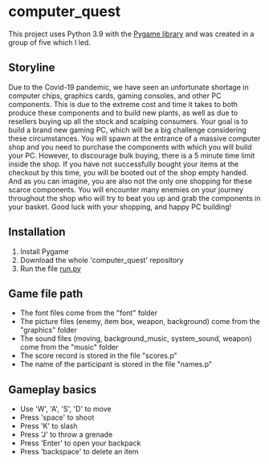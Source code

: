 # computer_quest

This project uses Python 3.9 with the [Pygame library](https://www.pygame.org) and was created in a group of five which I led.

## Storyline

Due to the Covid-19 pandemic, we have seen an unfortunate shortage in computer chips, graphics cards, gaming consoles, and other PC components.
This is due to the extreme cost and time it takes to both produce these components and to build new plants, as well as due to resellers buying up all the stock and scalping consumers.
Your goal is to build a brand new gaming PC, which will be a big challenge considering these circumstances.
You will spawn at the entrance of a massive computer shop and you need to purchase the components with which you will build your PC.
However, to discourage bulk buying, there is a 5 minute time limit inside the shop.
If you have not successfully bought your items at the checkout by this time, you will be booted out of the shop empty handed.
And as you can imagine, you are also not the only one shopping for these scarce components.
You will encounter many enemies on your journey throughout the shop who will try to beat you up and grab the components in your basket.
Good luck with your shopping, and happy PC building!

## Installation
1. Install Pygame
2. Download the whole 'computer_quest' repository
3. Run the file [run.py](https://github.com/jacobghdean/computer_quest/blob/main/run.py)

## Game file path
- The font files come from the "font" folder
- The picture files (enemy, item box, weapon, background) come from the "graphics" folder
- The sound files (moving, background_music, system_sound, weapon) come from the "music" folder
- The score record is stored in the file "scores.p"
- The name of the participant is stored in the file "names.p"

## Gameplay basics
- Use 'W', 'A', 'S', 'D' to move
- Press 'space' to shoot
- Press 'K' to slash
- Press 'J' to throw a grenade
- Press 'Enter' to open your backpack
- Press 'backspace' to delete an item


